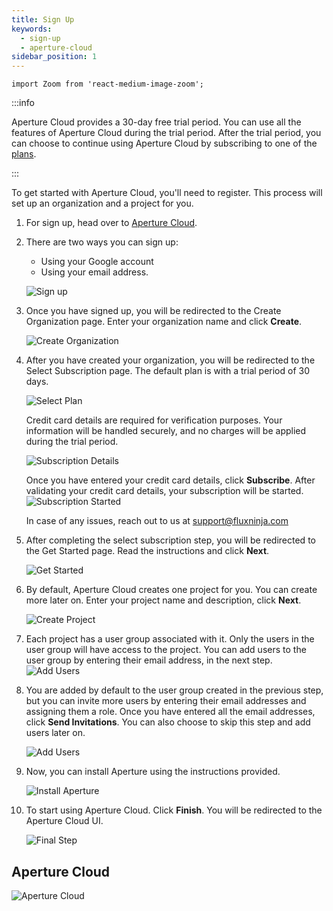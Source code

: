 ```yaml
---
title: Sign Up
keywords:
  - sign-up
  - aperture-cloud
sidebar_position: 1
---
```


```mdx-code-block
import Zoom from 'react-medium-image-zoom';
```

:::info

Aperture Cloud provides a 30-day free trial period. You can use all the features
of Aperture Cloud during the trial period. After the trial period, you can
choose to continue using Aperture Cloud by subscribing to one of the [plans][].

:::

To get started with Aperture Cloud, you'll need to register. This process will
set up an organization and a project for you.

1. For sign up, head over to
   [Aperture Cloud](https://app.fluxninja.com/sign-up).
2. There are two ways you can sign up:

   - Using your Google account
   - Using your email address.

   ![Sign up](./assets/sign-up/sign-up.png)

3. Once you have signed up, you will be redirected to the Create Organization
   page. Enter your organization name and click **Create**.

   ![Create Organization](./assets/sign-up/create-organization.png)

4. After you have created your organization, you will be redirected to the
   Select Subscription page. The default plan is with a trial period of 30 days.

   ![Select Plan](./assets/sign-up/select-subscription.png)

   Credit card details are required for verification purposes. Your information
   will be handled securely, and no charges will be applied during the trial
   period.

   ![Subscription Details](./assets/sign-up/subscription-plan.png)

   Once you have entered your credit card details, click **Subscribe**. After
   validating your credit card details, your subscription will be started.
   ![Subscription Started](./assets/sign-up/subscription-started.png)

   In case of any issues, reach out to us at <support@fluxninja.com>

5. After completing the select subscription step, you will be redirected to the
   Get Started page. Read the instructions and click **Next**.

   ![Get Started](./assets/sign-up/get-started.png)

6. By default, Aperture Cloud creates one project for you. You can create more
   later on. Enter your project name and description, click **Next**.

   ![Create Project](./assets/sign-up/project-name.png)

7. Each project has a user group associated with it. Only the users in the user
   group will have access to the project. You can add users to the user group by
   entering their email address, in the next step.
   ![Add Users](./assets/sign-up/usergroups.png)

8. You are added by default to the user group created in the previous step, but
   you can invite more users by entering their email addresses and assigning
   them a role. Once you have entered all the email addresses, click **Send
   Invitations**. You can also choose to skip this step and add users later on.

   ![Add Users](./assets/sign-up/invite-members.png)

9. Now, you can install Aperture using the instructions provided.

   ![Install Aperture](./assets/sign-up/install-aperture.png)

10. To start using Aperture Cloud. Click **Finish**. You will be redirected to
    the Aperture Cloud UI.

    ![Final Step](./assets/sign-up/thats-all.png)

## Aperture Cloud

![Aperture Cloud](./assets/sign-up/console-view.png)

[plans]: https://www.fluxninja.com/pricing
